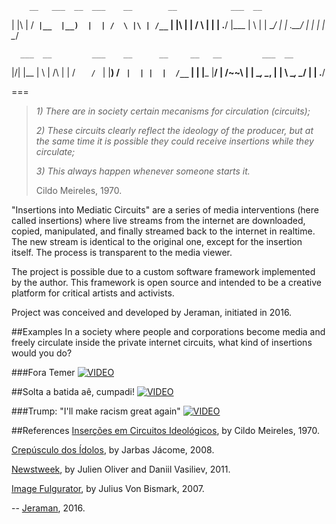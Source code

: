         __   ___  __  ___    __        __            ___  __          
| |\ | /__` |__  |__)  |  | /  \ |\ | /__`    | |\ |  |  /  \ 
| | \| .__/ |___ |  \  |  | \__/ | \| .__/    | | \|  |  \__/ 
                                                                      
      ___  __         ___    __      __     __   __         ___  __ 
|\/| |__  |  \ |  /\   |  | /  `    /  ` | |__) /  ` |  | |  |  /__` 
|  | |___ |__/ | /~~\  |  | \__,    \__, | |  \ \__, \__/ |  |  .__/ 
                                                                      
===                                                                      

>_1) There are in society certain mecanisms for circulation (circuits);_
>
>_2) These circuits clearly reflect the ideology of the producer, but at the same time it is possible they could receive insertions while they circulate;_
>
>_3) This always happen whenever someone starts it._
> 
> Cildo Meireles, 1970.

"Insertions into Mediatic Circuits" are a series of media interventions (here called insertions) where live streams from the internet are downloaded, copied, manipulated, and finally streamed back to the internet in realtime. The new stream is identical to the original one, except for the insertion itself. The process is transparent to the media viewer. 

The project is possible due to a custom software framework implemented by the author. This framework is open source and intended to be a creative platform for critical artists and activists. 

Project was conceived and developed by Jeraman, initiated in 2016.

##Examples
In a society where people and corporations become media and freely circulate inside the private internet circuits, what kind of insertions would you do?

###Fora Temer
[![VIDEO](insercao#1/video.png)](http://www.youtube.com/watch?v=Uqnc-J1KpdI "VIDEO")

##Solta a batida aê, cumpadi!
[![VIDEO](insercao#2/video.png)](https://www.youtube.com/watch?v=PiFNaQoV3cQ "VIDEO")

###Trump: "I'll make racism great again" 
[![VIDEO](insercao#3/video.png)](https://www.youtube.com/watch?v=1PgRtQsIqBQ "VIDEO")

##References
[Inserções em Circuitos Ideológicos](https://passantes.redezero.org/reportagens/cildo/inserc.htm), by Cildo Meireles, 1970.

[Crepúsculo dos Ídolos](https://jarbasjacome.wordpress.com/crepusculo-dos-idolos/), by Jarbas Jácome, 2008.

[Newstweek](https://julianoliver.com/output/newstweek), by Julien Oliver and Daniil Vasiliev, 2011.

[Image Fulgurator](https://juliusvonbismarck.com/bank/index.php?/projects/image-fulgurator/2/), by Julius Von Bismark, 2007.

--
[Jeraman](https://jeraman.info), 2016.
